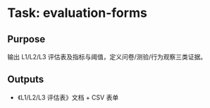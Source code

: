 # Task: evaluation-forms

## Purpose

输出 L1/L2/L3 评估表及指标与阈值，定义问卷/测验/行为观察三类证据。

## Outputs

- 《L1/L2/L3 评估表》文档 + CSV 表单
